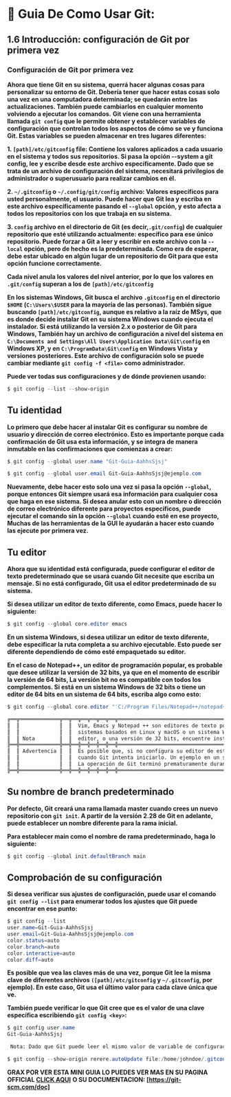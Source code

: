 # **👋 Guia De Como Usar Git:**

## **1.6 Introducción: configuración de Git por primera vez**

### **Configuración de Git por primera vez** 

**Ahora que tiene Git en su sistema, querrá hacer algunas cosas para personalizar su entorno de Git. Debería tener que hacer estas cosas solo una vez en una computadora determinada; se quedarán entre las actualizaciones. También puede cambiarlos en cualquier momento volviendo a ejecutar los comandos.**
**Git viene con una herramienta llamada `git config` que le permite obtener y establecer variables de configuración que controlan todos los aspectos de cómo se ve y funciona Git. Estas variables se pueden almacenar en tres lugares diferentes:**

**1. `[path]/etc/gitconfig` file: Contiene los valores aplicados a cada usuario en el sistema y todos sus repositorios. Si pasa la opción --system a git config, lee y escribe desde este archivo específicamente. Dado que se trata de un archivo de configuración del sistema, necesitará privilegios de administrador o superusuario para realizar cambios en él.**

**2. `~/.gitconfig` o `~/.config/git/config` archivo: Valores específicos para usted personalmente, el usuario. Puede hacer que Git lea y escriba en este archivo específicamente pasando el `--global` opción, y esto afecta a todos los repositorios con los que trabaja en su sistema.**

**3. `config` archivo en el directorio de Git (es decir,`.git/config`) de cualquier repositorio que esté utilizando actualmente: específico para ese único repositorio. Puede forzar a Git a leer y escribir en este archivo con la `--local` opción, pero de hecho es la predeterminada. Como era de esperar, debe estar ubicado en algún lugar de un repositorio de Git para que esta opción funcione correctamente.**

**Cada nivel anula los valores del nivel anterior, por lo que los valores en `.git/config` superan a los de `[path]/etc/gitconfig`**

**En los sistemas Windows, Git busca el archivo `.gitconfig` en el directorio `$HOME` (`C:\Users\$USER` para la mayoría de las personas). También sigue buscando `[path]/etc/gitconfig`, aunque es relativo a la raíz de MSys, que es donde decide instalar Git en su sistema Windows cuando ejecuta el instalador. Si está utilizando la versión 2.x o posterior de Git para Windows, También hay un archivo de configuración a nivel del sistema en `C:\Documents and Settings\All Users\Application Data\Git\config` en Windows XP, y en `C:\ProgramData\Git\config` en Windows Vista y versiones posteriores. Este archivo de configuración solo se puede cambiar mediante `git config -f <file>` como administrador.**

**Puede ver todas sus configuraciones y de dónde provienen usando:**
```powershell
$ git config --list --show-origin
```
## **Tu identidad**

**Lo primero que debe hacer al instalar Git es configurar su nombre de usuario y dirección de correo electrónico. Esto es importante porque cada confirmación de Git usa esta información, y se integra de manera inmutable en las confirmaciones que comienzas a crear:**
```powershell
$ git config --global user.name "Git-Guia-AahhsSjsj"
```
```powershell
$ git config --global user.email Git-Guia-AahhsSjsj@ejemplo.com
```

**Nuevamente, debe hacer esto solo una vez si pasa la opción `--global`, porque entonces Git siempre usará esa información para cualquier cosa que haga en ese sistema. Si desea anular esto con un nombre o dirección de correo electrónico diferente para proyectos específicos, puede ejecutar el comando sin la opción `--global` cuando esté en ese proyecto, Muchas de las herramientas de la GUI le ayudarán a hacer esto cuando las ejecute por primera vez.**

## **Tu editor**
**Ahora que su identidad está configurada, puede configurar el editor de texto predeterminado que se usará cuando Git necesite que escriba un mensaje. Si no está configurado, Git usa el editor predeterminado de su sistema.**

**Si desea utilizar un editor de texto diferente, como Emacs, puede hacer lo siguiente:**
```powershell
$ git config --global core.editor emacs
```
**En un sistema Windows, si desea utilizar un editor de texto diferente, debe especificar la ruta completa a su archivo ejecutable. Esto puede ser diferente dependiendo de cómo esté empaquetado su editor.**

**En el caso de Notepad++, un editor de programación popular, es probable que desee utilizar la versión de 32 bits, ya que en el momento de escribir la versión de 64 bits, La versión bit no es compatible con todos los complementos. Si está en un sistema Windows de 32 bits o tiene un editor de 64 bits en un sistema de 64 bits, escriba algo como esto:**
```powershell
$ git config --global core.editor "'C:/Program Files/Notepad++/notepad++.exe' -multiInst -notabbar -nosession -noPlugin"
```
```MarkDown
╔══╦═════════════╦══╦══╦══╦══╦══╦══╦═════════════════════════════════════════════════════════════════════════════════════
║  ║             ║  ║  Vim, Emacs y Notepad ++ son editores de texto populares que los desarrolladores utilizan a menudo en Unix-
║  ║             ║  ║  sistemas basados en Linux y macOS o un sistema Windows. Si está usando otro
║  ║ Nota        ║  ║  editor, o una versión de 32 bits, encuentre instrucciones específicas sobre cómo configurar su               ║  ║             ║  ║  editor favorito  con Git en los comandos [git config core.editor]()
╠══╬═════════════╬══╬══╬══╬══╬══╬══╬═════════════════════════════════════════════════════════════════════════════════════
║  ║ Advertencia ║  ║  Es posible que, si no configura su editor de esta manera,se meta en un estado realmente confuso
║  ║             ║  ║  cuando Git intenta iniciarlo. Un ejemplo en un sistema Windows puede incluir en 
║  ║             ║  ║  La operación de Git terminó prematuramente durante una edición iniciada por Git.
╠══╬═════════════╬══╬══╬══╬══╬══╬══╬═════════════════════════════════════════════════════════════════════════════════════
```

## **Su nombre de branch predeterminado**

**Por defecto, Git creará una rama llamada master cuando crees un nuevo repositorio con `git init`. A partir de la versión 2.28 de Git en adelante, puede establecer un nombre diferente para la rama inicial.**

**Para establecer main como el nombre de rama predeterminado, haga lo siguiente:**

```powershell
$ git config --global init.defaultBranch main
```

## **Comprobación de su configuración**

**Si desea verificar sus ajustes de configuración, puede usar el comando `git config --list` para enumerar todos los ajustes que Git puede encontrar en ese punto:**

```powershell
$ git config --list
user.name=Git-Guia-AahhsSjsj
user.email=Git-Guia-AahhsSjsj@ejemplo.com
color.status=auto
color.branch=auto
color.interactive=auto
color.diff=auto
```
**Es posible que vea las claves más de una vez, porque Git lee la misma clave de diferentes archivos `([path]/etc/gitconfig` y `~/.gitconfig`, por ejemplo). En este caso, Git usa el último valor para cada clave única que ve.**

**También puede verificar lo que Git cree que es el valor de una clave específica escribiendo `git config <key>`:**

```powershell
$ git config user.name
Git-Guia-AahhsSjsj
```

```MarkDown
 Nota: Dado que Git puede leer el mismo valor de variable de configuración de más de un archivo, es posible que tenga un valor inesperado para uno de estos valores y no sepa por qué. En casos como ese, puede consultar a  Git sobre el origen de ese valor, y le dirá qué archivo de configuración tuvo la última palabra en la configuración de ese valor:
```
```powershell
$ git config --show-origin rerere.autoUpdate file:/home/johndoe/.gitconfig	false
```
**GRAX POR VER ESTA MINI GUIA LO PUEDES VER MAS EN SU PAGINA OFFICIAL [CLICK AQUI](https://git-scm.com)**
**O SU DOCUMENTACION: [https://git-scm.com/doc]**